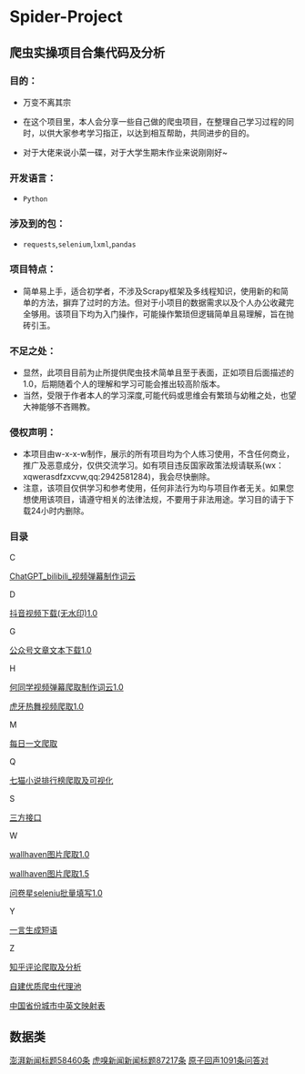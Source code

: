 # Spider-Project
## 爬虫实操项目合集代码及分析
### 目的：

- 万变不离其宗

- 在这个项目里，本人会分享一些自己做的爬虫项目，在整理自己学习过程的同时，以供大家参考学习指正，以达到相互帮助，共同进步的目的。

- 对于大佬来说小菜一碟，对于大学生期末作业来说刚刚好~
### 开发语言：
- `Python`
### 涉及到的包：
- `requests`,`selenium`,`lxml`,`pandas`
### 项目特点：
- 简单易上手，适合初学者，不涉及Scrapy框架及多线程知识，使用新的和简单的方法，摒弃了过时的方法。但对于小项目的数据需求以及个人办公收藏完全够用。该项目下均为入门操作，可能操作繁琐但逻辑简单且易理解，旨在抛砖引玉。
### 不足之处：
- 显然，此项目目前为止所提供爬虫技术简单且至于表面，正如项目后面描述的1.0，后期随着个人的理解和学习可能会推出较高阶版本。
- 当然，受限于作者本人的学习深度,可能代码或思维会有繁琐与幼稚之处，也望大神能够不吝赐教。
### 侵权声明：
- 本项目由w-x-x-w制作，展示的所有项目均为个人练习使用，不含任何商业，推广及恶意成分，仅供交流学习。如有项目违反国家政策法规请联系(wx：xqwerasdfzxcvw,qq:2942581284)，我会尽快删除。
- 注意，该项目仅供学习和参考使用，任何非法行为均与项目作者无关。如果您想使用该项目，请遵守相关的法律法规，不要用于非法用途。学习目的请于下载24小时内删除。

### 目录

C

[ChatGPT_bilibili_视频弹幕制作词云](./ChatGPT_bilibili_视频弹幕分析/)

D

[抖音视频下载(无水印)1.0](./抖音视频下载(无水印)1.0/)

G

[公众号文章文本下载1.0](./公众号文章文本下载1.0/)

H

[何同学视频弹幕爬取制作词云1.0](./何同学视频弹幕爬取制作词云1.0/)

[虎牙热舞视频爬取1.0](./虎牙热舞视频爬取1.0/)

M

[每日一文爬取](./每日一文爬取)

Q

[七猫小说排行榜爬取及可视化](七猫小说排行榜爬取及可视化)

S

[三方接口](./三方接口)



W

[wallhaven图片爬取1.0](./wallhaven图片爬取1.0/)

[wallhaven图片爬取1.5](./wallhaven图片爬取1.5/)

[问卷星seleniu批量填写1.0](./问卷星seleniu批量填写1.0/)

Y

[一言生成短语](一言生成短语)

Z

[知乎评论爬取及分析](知乎评论爬取及分析)

[自建优质爬虫代理池](https://github.com/w-x-x-w/Spider-Project/tree/main/自建优质爬虫代理池)

[中国省份城市中英文映射表](./中国省份城市中英文映射表)

## 数据类
[澎湃新闻标题58460条](./澎湃新闻标题58460条)
[虎嗅新闻新闻标题87217条](./虎嗅新闻新闻标题87217条)
[原子回声1091条问答对](./原子回声1091条问答对)
